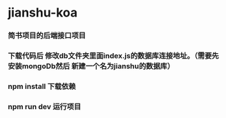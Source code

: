 # jianshu-koa

### 简书项目的后端接口项目

### 下载代码后 修改db文件夹里面index.js的数据库连接地址。（需要先安装mongoDb然后 新建一个名为jianshu的数据库）

### npm install  下载依赖

### npm run dev 运行项目